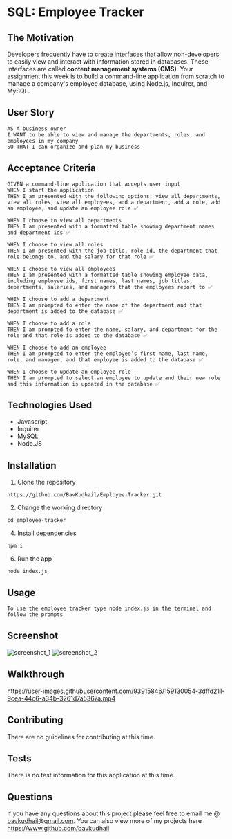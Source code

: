 # SQL: Employee Tracker

## The Motivation

Developers frequently have to create interfaces that allow non-developers to easily view and interact with information stored in databases. These interfaces are called **content management systems (CMS)**. Your assignment this week is to build a command-line application from scratch to manage a company's employee database, using Node.js, Inquirer, and MySQL.

## User Story

```
AS A business owner
I WANT to be able to view and manage the departments, roles, and employees in my company
SO THAT I can organize and plan my business
```

## Acceptance Criteria

```
GIVEN a command-line application that accepts user input
WHEN I start the application
THEN I am presented with the following options: view all departments, view all roles, view all employees, add a department, add a role, add an employee, and update an employee role ✅

WHEN I choose to view all departments
THEN I am presented with a formatted table showing department names and department ids ✅

WHEN I choose to view all roles
THEN I am presented with the job title, role id, the department that role belongs to, and the salary for that role ✅

WHEN I choose to view all employees
THEN I am presented with a formatted table showing employee data, including employee ids, first names, last names, job titles, departments, salaries, and managers that the employees report to ✅

WHEN I choose to add a department
THEN I am prompted to enter the name of the department and that department is added to the database ✅

WHEN I choose to add a role
THEN I am prompted to enter the name, salary, and department for the role and that role is added to the database ✅

WHEN I choose to add an employee
THEN I am prompted to enter the employee’s first name, last name, role, and manager, and that employee is added to the database ✅

WHEN I choose to update an employee role
THEN I am prompted to select an employee to update and their new role and this information is updated in the database ✅
```

## Technologies Used

- Javascript
- Inquirer
- MySQL
- Node.JS

## Installation

1. Clone the repository

```
https://github.com/BavKudhail/Employee-Tracker.git
```

2. Change the working directory

```
cd employee-tracker
```

4. Install dependencies

```
npm i
```

6. Run the app

```
node index.js
```

## Usage

```
To use the employee tracker type node index.js in the terminal and follow the prompts
```

## Screenshot
![screenshot_1](https://user-images.githubusercontent.com/93915846/159130219-b9cb93e3-75aa-4805-96b8-f2198fde744f.JPG)
![screenshot_2](https://user-images.githubusercontent.com/93915846/159130220-ad45c64b-316b-4398-ac76-ccbafd5541f8.JPG)



## Walkthrough
https://user-images.githubusercontent.com/93915846/159130054-3dffd211-9cea-44c6-a34b-3261d7a5367a.mp4



## Contributing

There are no guidelines for contributing at this time.

## Tests

There is no test information for this application at this time.

## Questions

If you have any questions about this project please feel free to email me @ bavkudhail@gmail.com. You can also view more of my projects here https://www.github.com/bavkudhail
